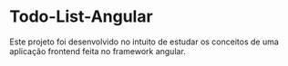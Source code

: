 # Todo-List-Angular
Este projeto foi desenvolvido no intuito de estudar os conceitos de uma aplicação frontend feita no framework angular.
